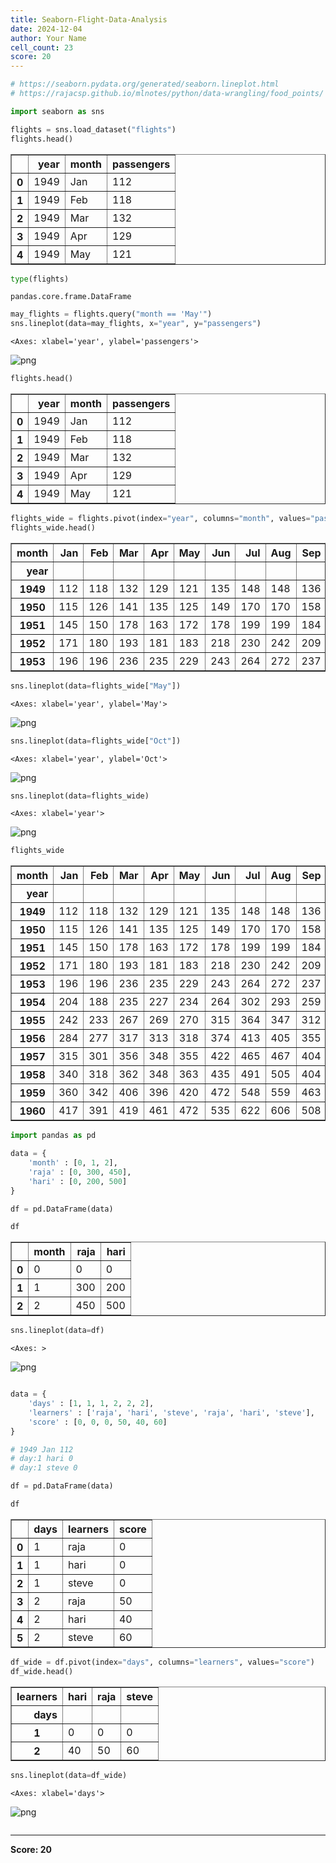 ```yaml
---
title: Seaborn-Flight-Data-Analysis
date: 2024-12-04
author: Your Name
cell_count: 23
score: 20
---
```


```python
# https://seaborn.pydata.org/generated/seaborn.lineplot.html
# https://rajacsp.github.io/mlnotes/python/data-wrangling/food_points/
```


```python
import seaborn as sns
```


```python
flights = sns.load_dataset("flights")
flights.head()
```




<div>
<style scoped>
    .dataframe tbody tr th:only-of-type {
        vertical-align: middle;
    }

    .dataframe tbody tr th {
        vertical-align: top;
    }

    .dataframe thead th {
        text-align: right;
    }
</style>
<table border="1" class="dataframe">
  <thead>
    <tr style="text-align: right;">
      <th></th>
      <th>year</th>
      <th>month</th>
      <th>passengers</th>
    </tr>
  </thead>
  <tbody>
    <tr>
      <th>0</th>
      <td>1949</td>
      <td>Jan</td>
      <td>112</td>
    </tr>
    <tr>
      <th>1</th>
      <td>1949</td>
      <td>Feb</td>
      <td>118</td>
    </tr>
    <tr>
      <th>2</th>
      <td>1949</td>
      <td>Mar</td>
      <td>132</td>
    </tr>
    <tr>
      <th>3</th>
      <td>1949</td>
      <td>Apr</td>
      <td>129</td>
    </tr>
    <tr>
      <th>4</th>
      <td>1949</td>
      <td>May</td>
      <td>121</td>
    </tr>
  </tbody>
</table>
</div>




```python
type(flights)
```




    pandas.core.frame.DataFrame




```python
may_flights = flights.query("month == 'May'")
sns.lineplot(data=may_flights, x="year", y="passengers")
```




    <Axes: xlabel='year', ylabel='passengers'>




    
![png](/mlnotes/images/seaborn-flight-data-analysis_4_1.png)
    



```python
flights.head()
```




<div>
<style scoped>
    .dataframe tbody tr th:only-of-type {
        vertical-align: middle;
    }

    .dataframe tbody tr th {
        vertical-align: top;
    }

    .dataframe thead th {
        text-align: right;
    }
</style>
<table border="1" class="dataframe">
  <thead>
    <tr style="text-align: right;">
      <th></th>
      <th>year</th>
      <th>month</th>
      <th>passengers</th>
    </tr>
  </thead>
  <tbody>
    <tr>
      <th>0</th>
      <td>1949</td>
      <td>Jan</td>
      <td>112</td>
    </tr>
    <tr>
      <th>1</th>
      <td>1949</td>
      <td>Feb</td>
      <td>118</td>
    </tr>
    <tr>
      <th>2</th>
      <td>1949</td>
      <td>Mar</td>
      <td>132</td>
    </tr>
    <tr>
      <th>3</th>
      <td>1949</td>
      <td>Apr</td>
      <td>129</td>
    </tr>
    <tr>
      <th>4</th>
      <td>1949</td>
      <td>May</td>
      <td>121</td>
    </tr>
  </tbody>
</table>
</div>




```python
flights_wide = flights.pivot(index="year", columns="month", values="passengers")
flights_wide.head()
```




<div>
<style scoped>
    .dataframe tbody tr th:only-of-type {
        vertical-align: middle;
    }

    .dataframe tbody tr th {
        vertical-align: top;
    }

    .dataframe thead th {
        text-align: right;
    }
</style>
<table border="1" class="dataframe">
  <thead>
    <tr style="text-align: right;">
      <th>month</th>
      <th>Jan</th>
      <th>Feb</th>
      <th>Mar</th>
      <th>Apr</th>
      <th>May</th>
      <th>Jun</th>
      <th>Jul</th>
      <th>Aug</th>
      <th>Sep</th>
      <th>Oct</th>
      <th>Nov</th>
      <th>Dec</th>
    </tr>
    <tr>
      <th>year</th>
      <th></th>
      <th></th>
      <th></th>
      <th></th>
      <th></th>
      <th></th>
      <th></th>
      <th></th>
      <th></th>
      <th></th>
      <th></th>
      <th></th>
    </tr>
  </thead>
  <tbody>
    <tr>
      <th>1949</th>
      <td>112</td>
      <td>118</td>
      <td>132</td>
      <td>129</td>
      <td>121</td>
      <td>135</td>
      <td>148</td>
      <td>148</td>
      <td>136</td>
      <td>119</td>
      <td>104</td>
      <td>118</td>
    </tr>
    <tr>
      <th>1950</th>
      <td>115</td>
      <td>126</td>
      <td>141</td>
      <td>135</td>
      <td>125</td>
      <td>149</td>
      <td>170</td>
      <td>170</td>
      <td>158</td>
      <td>133</td>
      <td>114</td>
      <td>140</td>
    </tr>
    <tr>
      <th>1951</th>
      <td>145</td>
      <td>150</td>
      <td>178</td>
      <td>163</td>
      <td>172</td>
      <td>178</td>
      <td>199</td>
      <td>199</td>
      <td>184</td>
      <td>162</td>
      <td>146</td>
      <td>166</td>
    </tr>
    <tr>
      <th>1952</th>
      <td>171</td>
      <td>180</td>
      <td>193</td>
      <td>181</td>
      <td>183</td>
      <td>218</td>
      <td>230</td>
      <td>242</td>
      <td>209</td>
      <td>191</td>
      <td>172</td>
      <td>194</td>
    </tr>
    <tr>
      <th>1953</th>
      <td>196</td>
      <td>196</td>
      <td>236</td>
      <td>235</td>
      <td>229</td>
      <td>243</td>
      <td>264</td>
      <td>272</td>
      <td>237</td>
      <td>211</td>
      <td>180</td>
      <td>201</td>
    </tr>
  </tbody>
</table>
</div>




```python
sns.lineplot(data=flights_wide["May"])
```




    <Axes: xlabel='year', ylabel='May'>




    
![png](/mlnotes/images/seaborn-flight-data-analysis_7_1.png)
    



```python
sns.lineplot(data=flights_wide["Oct"])
```




    <Axes: xlabel='year', ylabel='Oct'>




    
![png](/mlnotes/images/seaborn-flight-data-analysis_8_1.png)
    



```python
sns.lineplot(data=flights_wide)
```




    <Axes: xlabel='year'>




    
![png](/mlnotes/images/seaborn-flight-data-analysis_9_1.png)
    



```python
flights_wide
```




<div>
<style scoped>
    .dataframe tbody tr th:only-of-type {
        vertical-align: middle;
    }

    .dataframe tbody tr th {
        vertical-align: top;
    }

    .dataframe thead th {
        text-align: right;
    }
</style>
<table border="1" class="dataframe">
  <thead>
    <tr style="text-align: right;">
      <th>month</th>
      <th>Jan</th>
      <th>Feb</th>
      <th>Mar</th>
      <th>Apr</th>
      <th>May</th>
      <th>Jun</th>
      <th>Jul</th>
      <th>Aug</th>
      <th>Sep</th>
      <th>Oct</th>
      <th>Nov</th>
      <th>Dec</th>
    </tr>
    <tr>
      <th>year</th>
      <th></th>
      <th></th>
      <th></th>
      <th></th>
      <th></th>
      <th></th>
      <th></th>
      <th></th>
      <th></th>
      <th></th>
      <th></th>
      <th></th>
    </tr>
  </thead>
  <tbody>
    <tr>
      <th>1949</th>
      <td>112</td>
      <td>118</td>
      <td>132</td>
      <td>129</td>
      <td>121</td>
      <td>135</td>
      <td>148</td>
      <td>148</td>
      <td>136</td>
      <td>119</td>
      <td>104</td>
      <td>118</td>
    </tr>
    <tr>
      <th>1950</th>
      <td>115</td>
      <td>126</td>
      <td>141</td>
      <td>135</td>
      <td>125</td>
      <td>149</td>
      <td>170</td>
      <td>170</td>
      <td>158</td>
      <td>133</td>
      <td>114</td>
      <td>140</td>
    </tr>
    <tr>
      <th>1951</th>
      <td>145</td>
      <td>150</td>
      <td>178</td>
      <td>163</td>
      <td>172</td>
      <td>178</td>
      <td>199</td>
      <td>199</td>
      <td>184</td>
      <td>162</td>
      <td>146</td>
      <td>166</td>
    </tr>
    <tr>
      <th>1952</th>
      <td>171</td>
      <td>180</td>
      <td>193</td>
      <td>181</td>
      <td>183</td>
      <td>218</td>
      <td>230</td>
      <td>242</td>
      <td>209</td>
      <td>191</td>
      <td>172</td>
      <td>194</td>
    </tr>
    <tr>
      <th>1953</th>
      <td>196</td>
      <td>196</td>
      <td>236</td>
      <td>235</td>
      <td>229</td>
      <td>243</td>
      <td>264</td>
      <td>272</td>
      <td>237</td>
      <td>211</td>
      <td>180</td>
      <td>201</td>
    </tr>
    <tr>
      <th>1954</th>
      <td>204</td>
      <td>188</td>
      <td>235</td>
      <td>227</td>
      <td>234</td>
      <td>264</td>
      <td>302</td>
      <td>293</td>
      <td>259</td>
      <td>229</td>
      <td>203</td>
      <td>229</td>
    </tr>
    <tr>
      <th>1955</th>
      <td>242</td>
      <td>233</td>
      <td>267</td>
      <td>269</td>
      <td>270</td>
      <td>315</td>
      <td>364</td>
      <td>347</td>
      <td>312</td>
      <td>274</td>
      <td>237</td>
      <td>278</td>
    </tr>
    <tr>
      <th>1956</th>
      <td>284</td>
      <td>277</td>
      <td>317</td>
      <td>313</td>
      <td>318</td>
      <td>374</td>
      <td>413</td>
      <td>405</td>
      <td>355</td>
      <td>306</td>
      <td>271</td>
      <td>306</td>
    </tr>
    <tr>
      <th>1957</th>
      <td>315</td>
      <td>301</td>
      <td>356</td>
      <td>348</td>
      <td>355</td>
      <td>422</td>
      <td>465</td>
      <td>467</td>
      <td>404</td>
      <td>347</td>
      <td>305</td>
      <td>336</td>
    </tr>
    <tr>
      <th>1958</th>
      <td>340</td>
      <td>318</td>
      <td>362</td>
      <td>348</td>
      <td>363</td>
      <td>435</td>
      <td>491</td>
      <td>505</td>
      <td>404</td>
      <td>359</td>
      <td>310</td>
      <td>337</td>
    </tr>
    <tr>
      <th>1959</th>
      <td>360</td>
      <td>342</td>
      <td>406</td>
      <td>396</td>
      <td>420</td>
      <td>472</td>
      <td>548</td>
      <td>559</td>
      <td>463</td>
      <td>407</td>
      <td>362</td>
      <td>405</td>
    </tr>
    <tr>
      <th>1960</th>
      <td>417</td>
      <td>391</td>
      <td>419</td>
      <td>461</td>
      <td>472</td>
      <td>535</td>
      <td>622</td>
      <td>606</td>
      <td>508</td>
      <td>461</td>
      <td>390</td>
      <td>432</td>
    </tr>
  </tbody>
</table>
</div>




```python
import pandas as pd
```


```python
data = {
    'month' : [0, 1, 2],
    'raja' : [0, 300, 450],
    'hari' : [0, 200, 500]
}
```


```python
df = pd.DataFrame(data)
```


```python
df
```




<div>
<style scoped>
    .dataframe tbody tr th:only-of-type {
        vertical-align: middle;
    }

    .dataframe tbody tr th {
        vertical-align: top;
    }

    .dataframe thead th {
        text-align: right;
    }
</style>
<table border="1" class="dataframe">
  <thead>
    <tr style="text-align: right;">
      <th></th>
      <th>month</th>
      <th>raja</th>
      <th>hari</th>
    </tr>
  </thead>
  <tbody>
    <tr>
      <th>0</th>
      <td>0</td>
      <td>0</td>
      <td>0</td>
    </tr>
    <tr>
      <th>1</th>
      <td>1</td>
      <td>300</td>
      <td>200</td>
    </tr>
    <tr>
      <th>2</th>
      <td>2</td>
      <td>450</td>
      <td>500</td>
    </tr>
  </tbody>
</table>
</div>




```python
sns.lineplot(data=df)
```




    <Axes: >




    
![png](/mlnotes/images/seaborn-flight-data-analysis_15_1.png)
    



```python

```


```python
data = {
    'days' : [1, 1, 1, 2, 2, 2],
    'learners' : ['raja', 'hari', 'steve', 'raja', 'hari', 'steve'],
    'score' : [0, 0, 0, 50, 40, 60]
}

# 1949 Jan 112
# day:1 hari 0
# day:1 steve 0
```


```python
df = pd.DataFrame(data)
```


```python
df
```




<div>
<style scoped>
    .dataframe tbody tr th:only-of-type {
        vertical-align: middle;
    }

    .dataframe tbody tr th {
        vertical-align: top;
    }

    .dataframe thead th {
        text-align: right;
    }
</style>
<table border="1" class="dataframe">
  <thead>
    <tr style="text-align: right;">
      <th></th>
      <th>days</th>
      <th>learners</th>
      <th>score</th>
    </tr>
  </thead>
  <tbody>
    <tr>
      <th>0</th>
      <td>1</td>
      <td>raja</td>
      <td>0</td>
    </tr>
    <tr>
      <th>1</th>
      <td>1</td>
      <td>hari</td>
      <td>0</td>
    </tr>
    <tr>
      <th>2</th>
      <td>1</td>
      <td>steve</td>
      <td>0</td>
    </tr>
    <tr>
      <th>3</th>
      <td>2</td>
      <td>raja</td>
      <td>50</td>
    </tr>
    <tr>
      <th>4</th>
      <td>2</td>
      <td>hari</td>
      <td>40</td>
    </tr>
    <tr>
      <th>5</th>
      <td>2</td>
      <td>steve</td>
      <td>60</td>
    </tr>
  </tbody>
</table>
</div>




```python
df_wide = df.pivot(index="days", columns="learners", values="score")
df_wide.head()
```




<div>
<style scoped>
    .dataframe tbody tr th:only-of-type {
        vertical-align: middle;
    }

    .dataframe tbody tr th {
        vertical-align: top;
    }

    .dataframe thead th {
        text-align: right;
    }
</style>
<table border="1" class="dataframe">
  <thead>
    <tr style="text-align: right;">
      <th>learners</th>
      <th>hari</th>
      <th>raja</th>
      <th>steve</th>
    </tr>
    <tr>
      <th>days</th>
      <th></th>
      <th></th>
      <th></th>
    </tr>
  </thead>
  <tbody>
    <tr>
      <th>1</th>
      <td>0</td>
      <td>0</td>
      <td>0</td>
    </tr>
    <tr>
      <th>2</th>
      <td>40</td>
      <td>50</td>
      <td>60</td>
    </tr>
  </tbody>
</table>
</div>




```python
sns.lineplot(data=df_wide)
```




    <Axes: xlabel='days'>




    
![png](/mlnotes/images/seaborn-flight-data-analysis_21_1.png)
    



```python

```


---
**Score: 20**
